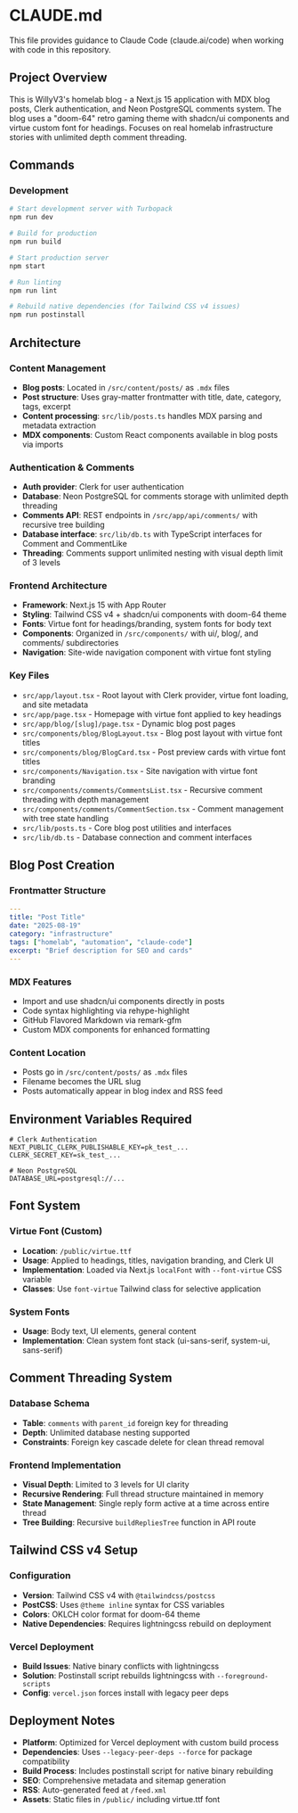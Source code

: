 # CLAUDE.md

This file provides guidance to Claude Code (claude.ai/code) when working with code in this repository.

## Project Overview

This is WillyV3's homelab blog - a Next.js 15 application with MDX blog posts, Clerk authentication, and Neon PostgreSQL comments system. The blog uses a "doom-64" retro gaming theme with shadcn/ui components and virtue custom font for headings. Focuses on real homelab infrastructure stories with unlimited depth comment threading.

## Commands

### Development
```bash
# Start development server with Turbopack
npm run dev

# Build for production
npm run build

# Start production server
npm start

# Run linting
npm run lint

# Rebuild native dependencies (for Tailwind CSS v4 issues)
npm run postinstall
```

## Architecture

### Content Management
- **Blog posts**: Located in `/src/content/posts/` as `.mdx` files
- **Post structure**: Uses gray-matter frontmatter with title, date, category, tags, excerpt
- **Content processing**: `src/lib/posts.ts` handles MDX parsing and metadata extraction
- **MDX components**: Custom React components available in blog posts via imports

### Authentication & Comments
- **Auth provider**: Clerk for user authentication
- **Database**: Neon PostgreSQL for comments storage with unlimited depth threading
- **Comments API**: REST endpoints in `/src/app/api/comments/` with recursive tree building
- **Database interface**: `src/lib/db.ts` with TypeScript interfaces for Comment and CommentLike
- **Threading**: Comments support unlimited nesting with visual depth limit of 3 levels

### Frontend Architecture
- **Framework**: Next.js 15 with App Router
- **Styling**: Tailwind CSS v4 + shadcn/ui components with doom-64 theme
- **Fonts**: Virtue font for headings/branding, system fonts for body text
- **Components**: Organized in `/src/components/` with ui/, blog/, and comments/ subdirectories
- **Navigation**: Site-wide navigation component with virtue font styling

### Key Files
- `src/app/layout.tsx` - Root layout with Clerk provider, virtue font loading, and site metadata
- `src/app/page.tsx` - Homepage with virtue font applied to key headings
- `src/app/blog/[slug]/page.tsx` - Dynamic blog post pages
- `src/components/blog/BlogLayout.tsx` - Blog post layout with virtue font titles
- `src/components/blog/BlogCard.tsx` - Post preview cards with virtue font titles
- `src/components/Navigation.tsx` - Site navigation with virtue font branding
- `src/components/comments/CommentsList.tsx` - Recursive comment threading with depth management
- `src/components/comments/CommentSection.tsx` - Comment management with tree state handling
- `src/lib/posts.ts` - Core blog post utilities and interfaces
- `src/lib/db.ts` - Database connection and comment interfaces

## Blog Post Creation

### Frontmatter Structure
```yaml
---
title: "Post Title"
date: "2025-08-19"
category: "infrastructure" 
tags: ["homelab", "automation", "claude-code"]
excerpt: "Brief description for SEO and cards"
---
```

### MDX Features
- Import and use shadcn/ui components directly in posts
- Code syntax highlighting via rehype-highlight
- GitHub Flavored Markdown via remark-gfm
- Custom MDX components for enhanced formatting

### Content Location
- Posts go in `/src/content/posts/` as `.mdx` files
- Filename becomes the URL slug
- Posts automatically appear in blog index and RSS feed

## Environment Variables Required

```env
# Clerk Authentication
NEXT_PUBLIC_CLERK_PUBLISHABLE_KEY=pk_test_...
CLERK_SECRET_KEY=sk_test_...

# Neon PostgreSQL
DATABASE_URL=postgresql://...
```

## Font System

### Virtue Font (Custom)
- **Location**: `/public/virtue.ttf`
- **Usage**: Applied to headings, titles, navigation branding, and Clerk UI
- **Implementation**: Loaded via Next.js `localFont` with `--font-virtue` CSS variable
- **Classes**: Use `font-virtue` Tailwind class for selective application

### System Fonts
- **Usage**: Body text, UI elements, general content
- **Implementation**: Clean system font stack (ui-sans-serif, system-ui, sans-serif)

## Comment Threading System

### Database Schema
- **Table**: `comments` with `parent_id` foreign key for threading
- **Depth**: Unlimited database nesting supported
- **Constraints**: Foreign key cascade delete for clean thread removal

### Frontend Implementation
- **Visual Depth**: Limited to 3 levels for UI clarity
- **Recursive Rendering**: Full thread structure maintained in memory
- **State Management**: Single reply form active at a time across entire thread
- **Tree Building**: Recursive `buildRepliesTree` function in API route

## Tailwind CSS v4 Setup

### Configuration
- **Version**: Tailwind CSS v4 with `@tailwindcss/postcss`
- **PostCSS**: Uses `@theme inline` syntax for CSS variables
- **Colors**: OKLCH color format for doom-64 theme
- **Native Dependencies**: Requires lightningcss rebuild on deployment

### Vercel Deployment
- **Build Issues**: Native binary conflicts with lightningcss
- **Solution**: Postinstall script rebuilds lightningcss with `--foreground-scripts`
- **Config**: `vercel.json` forces install with legacy peer deps

## Deployment Notes

- **Platform**: Optimized for Vercel deployment with custom build process
- **Dependencies**: Uses `--legacy-peer-deps --force` for package compatibility
- **Build Process**: Includes postinstall script for native binary rebuilding
- **SEO**: Comprehensive metadata and sitemap generation
- **RSS**: Auto-generated feed at `/feed.xml`
- **Assets**: Static files in `/public/` including virtue.ttf font